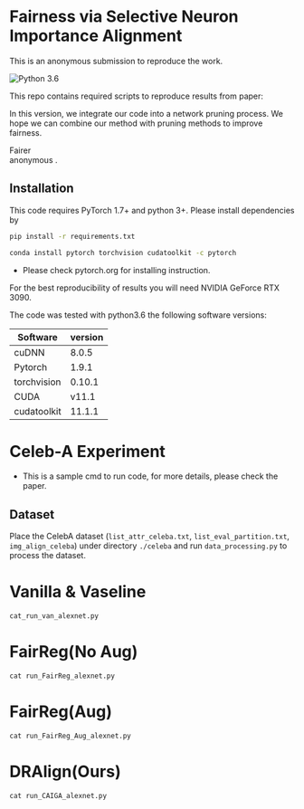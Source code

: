# Fairness via Selective Neuron Importance Alignment
This is an anonymous submission to reproduce the work.

![Python 3.6](https://img.shields.io/badge/python-3.6-green.svg)

This repo contains required scripts to reproduce results from paper:

In this version, we integrate our code into a network pruning process. We hope we can combine our method with pruning methods to improve fairness.

Fairer <br>
anonymous .<br>


## Installation


This code requires PyTorch 1.7+ and python 3+. Please install dependencies by
```bash
pip install -r requirements.txt

conda install pytorch torchvision cudatoolkit -c pytorch 
```
* Please check pytorch.org for installing instruction.

For the best reproducibility of results you will need NVIDIA GeForce RTX 3090. 


The code was tested with python3.6 the following software versions:

| Software        | version | 
| ------------- |-------------| 
| cuDNN         | 8.0.5 |
| Pytorch      | 1.9.1  |
| torchvision      | 0.10.1  |
| CUDA | v11.1    |
|cudatoolkit | 11.1.1|


# Celeb-A Experiment

* This is a sample cmd to run code, for more details, please check the paper.

## Dataset
Place the CelebA dataset (```list_attr_celeba.txt```, ```list_eval_partition.txt```, ```img_align_celeba```) under directory ```./celeba``` and run ```data_processing.py``` to process the dataset. 

# Vanilla & Vaseline
```
cat_run_van_alexnet.py
```

# FairReg(No Aug) 

```
cat run_FairReg_alexnet.py
```

# FairReg(Aug)
```
cat run_FairReg_Aug_alexnet.py
```

# DRAlign(Ours)
```
cat run_CAIGA_alexnet.py
```

